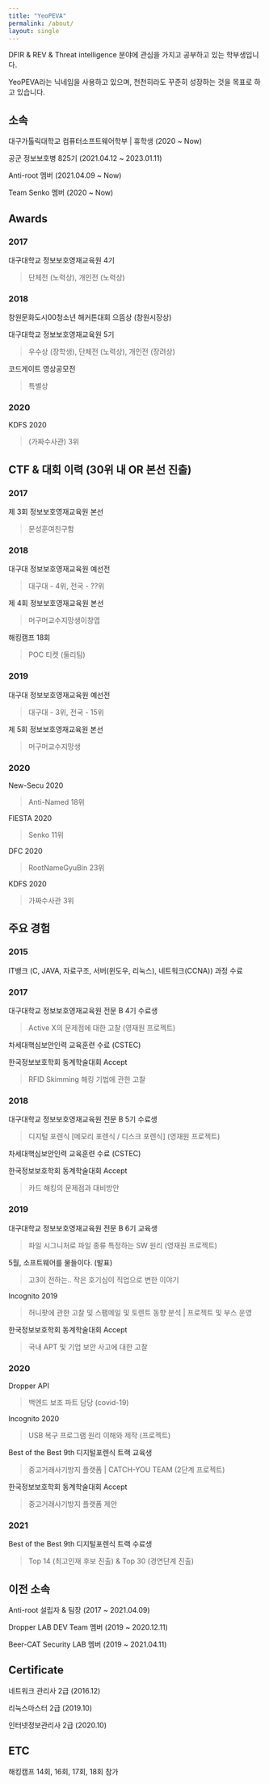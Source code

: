 ```yaml
---
title: "YeoPEVA"
permalink: /about/
layout: single
---
```




DFIR & REV & Threat intelligence 분야에 관심을 가지고 공부하고 있는 학부생입니다.

YeoPEVA라는 닉네임을 사용하고 있으며, 천천히라도 꾸준히 성장하는 것을 목표로 하고 있습니다.



## 소속 
대구가톨릭대학교 컴퓨터소프트웨어학부 | 휴학생 (2020 ~ Now)

공군 정보보호병 825기 (2021.04.12 ~ 2023.01.11)

Anti-root 멤버 (2021.04.09 ~ Now)

Team Senko 멤버 (2020 ~ Now) 



## Awards

### 2017
대구대학교 정보보호영재교육원 4기
> 단체전 (노력상), 개인전 (노력상)

### 2018
창원문화도시00청소년 해커톤대회 으뜸상 (창원시장상)

대구대학교 정보보호영재교육원 5기 
> 우수상 (장학생), 단체전 (노력상), 개인전 (장려상)

코드게이트 영상공모전 

> 특별상

### 2020
KDFS 2020 

> (가짜수사관) 3위



## CTF & 대회 이력 (30위 내 OR 본선 진출)

### 2017 
제 3회 정보보호영재교육원 본선 

> 문성훈여친구함

### 2018 
대구대 정보보호영재교육원 예선전 

> 대구대 - 4위, 전국 - ??위 

제 4회 정보보호영재교육원 본선 

> 머구머교수지망생이창엽

해킹캠프 18회 

> POC 티켓 (둘리팀)

### 2019
대구대 정보보호영재교육원 예선전 

> 대구대 - 3위, 전국 - 15위

제 5회 정보보호영재교육원 본선 

> 머구머교수지망생

### 2020
New-Secu 2020 

> Anti-Named 18위

FIESTA 2020 

> Senko 11위

DFC 2020 

> RootNameGyuBin 23위

KDFS 2020 

> 가짜수사관 3위



## 주요 경험 

### 2015 
IT뱅크 (C, JAVA, 자료구조, 서버(윈도우, 리눅스), 네트워크(CCNA)) 과정 수료

### 2017
대구대학교 정보보호영재교육원 전문 B 4기 수료생

> Active X의 문제점에 대한 고찰 (영재원 프로젝트)

차세대핵심보안인력 교육훈련 수료 (CSTEC) 

한국정보보호학회 동계학술대회 Accept 

> RFID Skimming 해킹 기법에 관한 고찰

### 2018 
대구대학교 정보보호영재교육원 전문 B 5기 수료생

> 디지털 포렌식 [메모리 포렌식 / 디스크 포렌식] (영재원 프로젝트)

차세대핵심보안인력 교육훈련 수료 (CSTEC)

한국정보보호학회 동계학술대회 Accept 

> 카드 해킹의 문제점과 대비방안

### 2019
대구대학교 정보보호영재교육원 전문 B 6기 교육생

> 파일 시그니처로 파일 종류 특정하는 SW 원리 (영재원 프로젝트)

5월, 소프트웨어를 물들이다. (발표)

> 고3이 전하는.. 작은 호기심이 직업으로 변한 이야기

Incognito 2019 

> 허니팟에 관한 고찰 및 스팸메일 및 토렌트 동향 분석 | 프로젝트 및 부스 운영

한국정보보호학회 동계학술대회 Accept 

> 국내 APT 및 기업 보안 사고에 대한 고찰

### 2020
Dropper API
> 백엔드 보조 파트 담당 (covid-19)

Incognito 2020

> USB 복구 프로그램 원리 이해와 제작 (프로젝트)

Best of the Best 9th 디지털포렌식 트랙 교육생
> 중고거래사기방지 플랫폼 | CATCH-YOU TEAM (2단계 프로젝트)

한국정보보호학회 동계학술대회 Accept 

> 중고거래사기방지 플랫폼 제안

### 2021
Best of the Best 9th 디지털포렌식 트랙 수료생

> Top 14 (최고인재 후보 진출) & Top 30 (경연단계 진출)



## 이전 소속

Anti-root 설립자 & 팀장 (2017 ~ 2021.04.09)

Dropper LAB DEV Team 멤버 (2019 ~ 2020.12.11)

Beer-CAT Security LAB 멤버 (2019 ~ 2021.04.11)



## Certificate
네트워크 관리사 2급 (2016.12)

리눅스마스터 2급 (2019.10)

인터넷정보관리사 2급 (2020.10)



## ETC

해킹캠프 14회, 16회, 17회, 18회 참가
